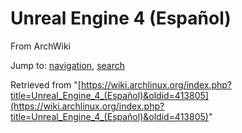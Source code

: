 # Unreal Engine 4 (Español)

From ArchWiki

Jump to: [navigation](#column-one), [search](#searchInput)

Retrieved from "[https://wiki.archlinux.org/index.php?title=Unreal_Engine_4_(Español)&oldid=413805](https://wiki.archlinux.org/index.php?title=Unreal_Engine_4_(Español)&oldid=413805)"